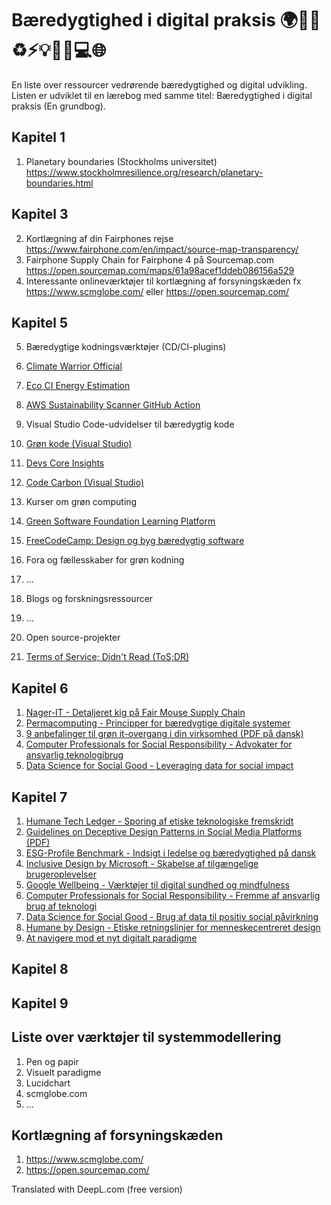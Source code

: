 # Bæredygtighed i digital praksis 🌍🌳🍎♻️⚡️💡💼📱💻🌐

En liste over ressourcer vedrørende bæredygtighed og digital udvikling. Listen er udviklet til en lærebog med samme titel: Bæredygtighed i digital praksis (En grundbog). 

## Kapitel 1
1. Planetary boundaries (Stockholms universitet) https://www.stockholmresilience.org/research/planetary-boundaries.html

## Kapitel 3
2. Kortlægning af din Fairphones rejse https://www.fairphone.com/en/impact/source-map-transparency/
3. Fairphone Supply Chain for Fairphone 4 på Sourcemap.com https://open.sourcemap.com/maps/61a98acef1ddeb086156a529
4. Interessante onlineværktøjer til kortlægning af forsyningskæden fx https://www.scmglobe.com/ eller https://open.sourcemap.com/

## Kapitel 5
5. Bæredygtige kodningsværktøjer (CD/CI-plugins)
1. [Climate Warrior Official](https://github.com/marketplace/climate-warrior-official)
2. [Eco CI Energy Estimation](https://github.com/marketplace/actions/eco-ci-energy-estimation)
3. [AWS Sustainability Scanner GitHub Action](https://github.com/marketplace/actions/aws-sustainability-scanner-github-action)

6. Visual Studio Code-udvidelser til bæredygtig kode 
1. [Grøn kode (Visual Studio)](https://marketplace.visualstudio.com/items?itemName=GreenCode.greencode)
2. [Devs Core Insights](https://marketplace.visualstudio.com/items?itemName=DevsCore.devs-core-insights)
3. [Code Carbon (Visual Studio)](https://marketplace.visualstudio.com/items?itemName=CodeCarbon.codecarbon)

7. Kurser om grøn computing
1. [Green Software Foundation Learning Platform](https://learn.greensoftware.foundation/)
2. [FreeCodeCamp: Design og byg bæredygtig software](https://www.freecodecamp.org/news/design-and-build-sustainable-software/)

8. Fora og fællesskaber for grøn kodning
1. ...

9. Blogs og forskningsressourcer 
1. ...

10. Open source-projekter
1. [Terms of Service; Didn't Read (ToS;DR)](https://tosdr.org/)


## Kapitel 6
1. [Nager-IT - Detaljeret kig på Fair Mouse Supply Chain](https://www.nager-it.de/en/maus/lieferkette)
2. [Permacomputing - Principper for bæredygtige digitale systemer](https://permacomputing.net/)
3. [9 anbefalinger til grøn it-overgang i din virksomhed (PDF på dansk)](https://itb.dk/wp-content/uploads/2024/06/9-anbefalinger-til-din-virksomheds-groenne-it-omstilling2024-1.pdf)
4. [Computer Professionals for Social Responsibility - Advokater for ansvarlig teknologibrug](http://cpsr.org)
5. [Data Science for Social Good - Leveraging data for social impact](http://www.datascienceforsocialgood.org)


## Kapitel 7
1. [Humane Tech Ledger - Sporing af etiske teknologiske fremskridt](https://ledger.humanetech.com)
2. [Guidelines on Deceptive Design Patterns in Social Media Platforms (PDF)](https://www.edpb.europa.eu/system/files/2023-02/edpb_03-2022_guidelines_on_deceptive_design_patterns_in_social_media_platform_interfaces_v2_en_0.pdf)
3. [ESG-Profile Benchmark - Indsigt i ledelse og bæredygtighed på dansk](https://www.lederne.dk/min-ledelse/esg-profilen/benchmark)
4. [Inclusive Design by Microsoft - Skabelse af tilgængelige brugeroplevelser](https://inclusive.microsoft.design/)
5. [Google Wellbeing - Værktøjer til digital sundhed og mindfulness](https://wellbeing.google/)
6. [Computer Professionals for Social Responsibility - Fremme af ansvarlig brug af teknologi](http://cpsr.org)
7. [Data Science for Social Good - Brug af data til positiv social påvirkning](http://www.datascienceforsocialgood.org)
8. [Humane by Design - Etiske retningslinjer for menneskecentreret design](https://humanebydesign.com)
9. [At navigere mod et nyt digitalt paradigme](https://advice-sustainabilitybarometer.com/the-digital-value-compass)


## Kapitel 8

## Kapitel 9

## Liste over værktøjer til systemmodellering
1. Pen og papir
2. Visuelt paradigme
3. Lucidchart
4. scmglobe.com
5. ...

## Kortlægning af forsyningskæden
1. https://www.scmglobe.com/
2. https://open.sourcemap.com/


Translated with DeepL.com (free version)
